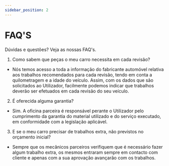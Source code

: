 ```yaml
---
sidebar_position: 2
---
```


# FAQ'S 
Dúvidas e questões? Veja as nossas FAQ's. 

1. Como sabem que peças o meu carro necessita em cada revisão?
- Nós temos acesso a toda a informação do fabricante automóvel relativa aos trabalhos recomendados para cada revisão, tendo em conta a quilometragem e a idade do veículo. Assim, com os dados que são solicitados ao Utilizador, facilmente podemos indicar que trabalhos deverão ser efetuados em cada revisão do seu veículo.

2. É oferecida alguma garantia?
- Sim. A oficina parceira é responsável perante o Utilizador pelo cumprimento da garantia do material utilizado e do serviço executado, em conformidade com a legislação aplicável.

3. E se o meu carro precisar de trabalhos extra, não previstos no orçamento inicial?
- Sempre que os mecânicos parceiros verifiquem que é necessário fazer algum trabalho extra, os mesmos entraram sempre em contacto com cliente e apenas com a sua aprovação avançarão com os trabalhos.
